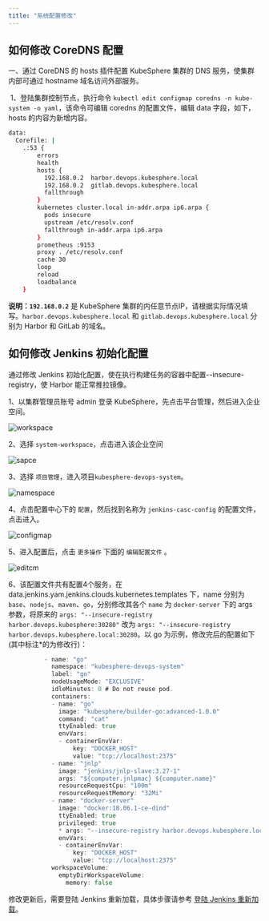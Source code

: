 ```yaml
---
title: "系统配置修改" 
---
```


## 如何修改 CoreDNS 配置

一、通过 CoreDNS 的 hosts 插件配置 KubeSphere 集群的 DNS 服务，使集群内部可通过 hostname 域名访问外部服务。

​	1、登陆集群控制节点，执行命令 `kubectl edit configmap coredns -n kube-system -o yaml`，该命令可编辑 coredns 的配置文件，编辑 data 字段，如下， hosts 的内容为新增内容。

```bash
data:
  Corefile: |
    .:53 {
        errors
        health
        hosts {
          192.168.0.2  harbor.devops.kubesphere.local
          192.168.0.2  gitlab.devops.kubesphere.local
          fallthrough
        }
        kubernetes cluster.local in-addr.arpa ip6.arpa {
          pods insecure
          upstream /etc/resolv.conf
          fallthrough in-addr.arpa ip6.arpa
        }
        prometheus :9153
        proxy . /etc/resolv.conf
        cache 30
        loop
        reload
        loadbalance
    }
```

**说明：`192.168.0.2`** 是 KubeSphere 集群的内任意节点IP，请根据实际情况填写。`harbor.devops.kubesphere.local` 和 `gitlab.devops.kubesphere.local` 分别为 Harbor 和 GitLab 的域名。

## 如何修改 Jenkins 初始化配置

通过修改 Jenkins 初始化配置，使在执行构建任务的容器中配置--insecure-registry，使 Harbor 能正常推拉镜像。

1、以集群管理员账号 admin 登录 KubeSphere，先点击平台管理，然后进入企业空间。

![workspace](https://kubesphere-docs.pek3b.qingstor.com/png/workspace.png)

2、选择 `system-workspace`，点击进入该企业空间

![sapce](https://kubesphere-docs.pek3b.qingstor.com/png/sapce.png)

3、选择 `项目管理`，进入项目`kubesphere-devops-system`。

![namespace](https://kubesphere-docs.pek3b.qingstor.com/png/namespace.png)

4、点击配置中心下的 `配置`，然后找到名称为 `jenkins-casc-config` 的配置文件，点击进入。

![configmap](https://kubesphere-docs.pek3b.qingstor.com/png/configmap.png)

5、进入配置后，点击 `更多操作` 下面的 `编辑配置文件` 。

![editcm](https://kubesphere-docs.pek3b.qingstor.com/png/editcm.png)

6、该配置文件共有配置4个服务，在 data.jenkins.yam.jenkins.clouds.kubernetes.templates 下，name 分别为 `base`、`nodejs`、`maven`、`go`，分别修改其各个 `name` 为 `docker-server` 下的 args 参数，将原来的 `args: "--insecure-registry harbor.devops.kubesphere:30280"` 改为 `args: "--insecure-registry harbor.devops.kubesphere.local:30280`。以 go 为示例，修改完后的配置如下(其中标注*的为修改行)：

```go
          - name: "go"
            namespace: "kubesphere-devops-system"
            label: "go"
            nodeUsageMode: "EXCLUSIVE"
            idleMinutes: 0 # Do not reuse pod.
            containers:
            - name: "go"
              image: "kubesphere/builder-go:advanced-1.0.0"
              command: "cat"
              ttyEnabled: true
              envVars:
              - containerEnvVar:
                  key: "DOCKER_HOST"
                  value: "tcp://localhost:2375"
            - name: "jnlp"
              image: "jenkins/jnlp-slave:3.27-1"
              args: "${computer.jnlpmac} ${computer.name}"
              resourceRequestCpu: "100m"
              resourceRequestMemory: "32Mi"
            - name: "docker-server"
              image: "docker:18.06.1-ce-dind"
              ttyEnabled: true
              privileged: true
              * args: "--insecure-registry harbor.devops.kubesphere.local:30280"
              envVars:
              - containerEnvVar:
                  key: "DOCKER_HOST"
                  value: "tcp://localhost:2375"
            workspaceVolume:
              emptyDirWorkspaceVolume:
                memory: false
```

修改更新后，需要登陆 Jenkins 重新加载，具体步骤请参考 [登陆 Jenkins 重新加载](../../devops/jenkins-setting/#%E7%99%BB%E9%99%86-jenkins-%E9%87%8D%E6%96%B0%E5%8A%A0%E8%BD%BD>)。

